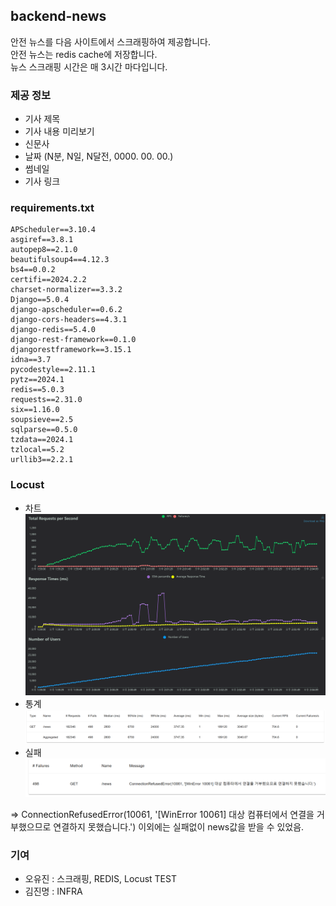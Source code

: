 ## backend-news

안전 뉴스를 다음 사이트에서 스크래핑하여 제공합니다.<br>
안전 뉴스는 redis cache에 저장합니다.<br>
뉴스 스크래핑 시간은 매 3시간 마다입니다.

### 제공 정보

- 기사 제목
- 기사 내용 미리보기
- 신문사
- 날짜 (N분, N일, N달전, 0000. 00. 00.)
- 썸네일
- 기사 링크

### requirements.txt

```
APScheduler==3.10.4
asgiref==3.8.1
autopep8==2.1.0
beautifulsoup4==4.12.3
bs4==0.0.2
certifi==2024.2.2
charset-normalizer==3.3.2
Django==5.0.4
django-apscheduler==0.6.2
django-cors-headers==4.3.1
django-redis==5.4.0
django-rest-framework==0.1.0
djangorestframework==3.15.1
idna==3.7
pycodestyle==2.11.1
pytz==2024.1
redis==5.0.3
requests==2.31.0
six==1.16.0
soupsieve==2.5
sqlparse==0.5.0
tzdata==2024.1
tzlocal==5.2
urllib3==2.2.1
```

### Locust

- 차트
  ![LOCUST GRAPH](imgs/total_requests_per_second_1713936120.272.png)
- 통계
  ![Alt text](imgs/locust_dash.PNG)
- 실패
  ![Alt text](imgs/locust_failures.PNG)

=> ConnectionRefusedError(10061, '[WinError 10061] 대상 컴퓨터에서 연결을 거부했으므로 연결하지 못했습니다.')
이외에는 실패없이 news값을 받을 수 있었음.

### 기여
- 오유진 : 스크래핑, REDIS, Locust TEST
- 김진명 : INFRA
